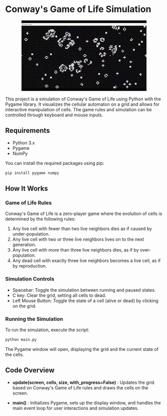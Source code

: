 # Conway's Game of Life Simulation

<p align="center">
    <img src="https://github.com/edegan-furb/ConwayGameOfLife/blob/main/video.gif" width="400"/>
</p>

This project is a simulation of Conway's Game of Life using Python with the Pygame library. It visualizes the cellular automaton on a grid and allows for interactive manipulation of cells. The game rules and simulation can be controlled through keyboard and mouse inputs.

## Requirements

- Python 3.x
- Pygame
- NumPy

You can install the required packages using pip:

```bash
pip install pygame numpy
```

## How It Works

### Game of Life Rules

Conway's Game of Life is a zero-player game where the evolution of cells is determined by the following rules:

1. Any live cell with fewer than two live neighbors dies as if caused by under-population.
2. Any live cell with two or three live neighbors lives on to the next generation.
3. Any live cell with more than three live neighbors dies, as if by over-population.
4. Any dead cell with exactly three live neighbors becomes a live cell, as if by reproduction.

### Simulation Controls

- Spacebar: Toggle the simulation between running and paused states.
- C key: Clear the grid, setting all cells to dead.
- Left Mouse Button: Toggle the state of a cell (alive or dead) by clicking on the grid.

### Running the Simulation
To run the simulation, execute the script:

  ```bash
python main.py
```

The Pygame window will open, displaying the grid and the current state of the cells.

## Code Overview

- **update(screen, cells, size, with_progress=False)** : Updates the grid based on Conway's Game of Life rules and draws the cells on the screen.

- **main()** : Initializes Pygame, sets up the display window, and handles the main event loop for user interactions and simulation updates.

